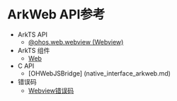 # ArkWeb API参考 

- ArkTS API 
  - [@ohos.web.webview (Webview)](js-apis-webview.md)
- ArkTS 组件
  - [Web](ts-basic-components-web.md)
- C API
  - [OHWebJSBridge] (native_interface_arkweb.md)
- 错误码
  - [Webview错误码](errorcode-webview.md)

